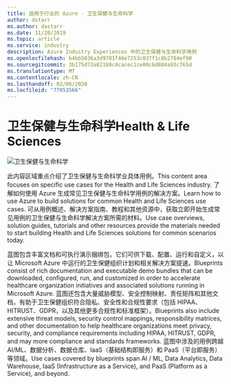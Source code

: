 ```yaml
---
title: 适用于行业的 Azure - 卫生保健与生命科学
author: dstarr
ms.author: dastarr
ms.date: 11/20/2019
ms.topic: article
ms.service: industry
description: Azure Industry Experiences 中的卫生保健与生命科学用例
ms.openlocfilehash: b4bb5036a3d9781f46e7253c037f1c8b2784ef90
ms.sourcegitcommit: 3b175d73a82160c4cacec1ce00c6d804a93c765d
ms.translationtype: MT
ms.contentlocale: zh-CN
ms.lasthandoff: 02/06/2020
ms.locfileid: "77053566"
---
```

# <a name="health--life-sciences"></a><span data-ttu-id="5a1dc-103">卫生保健与生命科学</span><span class="sxs-lookup"><span data-stu-id="5a1dc-103">Health & Life Sciences</span></span>

![卫生保健与生命科学](./assets/index-assets/healthcare.png)

<span data-ttu-id="5a1dc-105">此内容区域重点介绍了卫生保健与生命科学业具体用例。</span><span class="sxs-lookup"><span data-stu-id="5a1dc-105">This content area focuses on specific use cases for the Health and Life Sciences industry.</span></span> <span data-ttu-id="5a1dc-106">了解如何使用 Azure 生成常见卫生保健与生命科学用例的解决方案。</span><span class="sxs-lookup"><span data-stu-id="5a1dc-106">Learn how to use Azure to build solutions for common Health and Life Sciences use cases.</span></span> <span data-ttu-id="5a1dc-107">可从用例概述、解决方案指南、教程和其他资源中，获取立即开始生成常见用例的卫生保健与生命科学解决方案所需的材料。</span><span class="sxs-lookup"><span data-stu-id="5a1dc-107">Use case overviews, solution guides, tutorials and other resources provide the materials needed to start building Health and Life Sciences solutions for common scenarios today.</span></span>

<span data-ttu-id="5a1dc-108">蓝图包含丰富文档和可执行演示捆绑包，它们可供下载、配置、运行和自定义，以让 Microsoft Azure 中运行的卫生保健组织计划和相关解决方案提速。</span><span class="sxs-lookup"><span data-stu-id="5a1dc-108">Blueprints consist of rich documentation and executable demo bundles  that can be downloaded, configured, run, and customized in order to accelerate healthcare organization initiatives and associated solutions running in Microsoft Azure.</span></span> <span data-ttu-id="5a1dc-109">蓝图还包含大量威胁模型、安全控制映射、责任矩阵和其他文档，有助于卫生保健组织符合隐私、安全性和合规性要求（包括 HIPAA、HITRUST、GDPR，以及其他更多合规性和标准框架）。</span><span class="sxs-lookup"><span data-stu-id="5a1dc-109">Blueprints also include extensive threat models, security control mappings, responsibility matrices, and other documentation to help healthcare organizations meet privacy, security, and compliance requirements including HIPAA, HITRUST, GDPR, and may more compliance and standards frameworks.</span></span> <span data-ttu-id="5a1dc-110">蓝图中涉及的用例跨越 AI/ML、数据分析、数据仓库、IaaS（基础结构即服务）和 PaaS（平台即服务）等领域。</span><span class="sxs-lookup"><span data-stu-id="5a1dc-110">Use cases covered by blueprints span AI / ML, Data Analytics, Data Warehouse, IaaS (Infrastructure as a Service), and PaaS (Platform as a Service), and beyond.</span></span>
